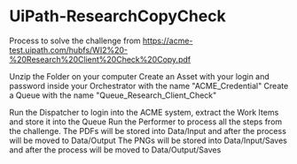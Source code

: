 # UiPath-ResearchCopyCheck
Process to solve the challenge from https://acme-test.uipath.com/hubfs/WI2%20-%20Research%20Client%20Check%20Copy.pdf

Unzip the Folder on your computer
Create an Asset with your login and password inside your Orchestrator with the name "ACME_Credential"
Create a Queue with the name "Queue_Research_Client_Check"

Run the Dispatcher to login into the ACME system, extract the Work Items and store it into the Queue
Run the Performer to process all the steps from the challenge.
The PDFs will be stored into Data/Input and after the process will be moved to Data/Output
The PNGs will be stored into Data/Input/Saves and after the process will be moved to Data/Output/Saves
